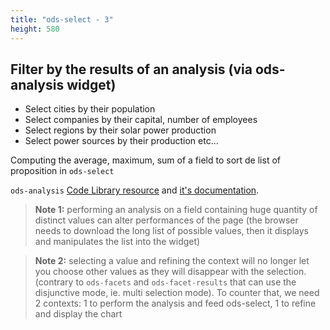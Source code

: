 ```yaml
---
title: "ods-select - 3"
height: 580
---
```


## Filter by the results of an analysis (via ods-analysis widget)

- Select cities by their population
- Select companies by their capital, number of employees
- Select regions by their solar power production
- Select power sources by their production 
etc...

Computing the average, maximum, sum of a field to sort de list of proposition in `ods-select` 

`ods-analysis` [Code Library resource](https://codelibrary.opendatasoft.com/widget-tricks/ods-analysis/) and [it's documentation](https://help.opendatasoft.com/widgets/#/api/ods-widgets.directive:odsAnalysis). 

> **Note 1:** performing an analysis on a field containing huge quantity of distinct values can alter performances of the page (the browser needs to download the long list of possible values, then it displays and manipulates the list into the widget)

> **Note 2:** selecting a value and refining the context will no longer let you choose other values as they will disappear with the selection. (contrary to `ods-facets` and `ods-facet-results` that can use the disjunctive mode, ie. multi selection mode). To counter that, we need 2 contexts: 1 to perform the analysis and feed ods-select, 1 to refine and display the chart